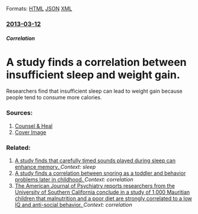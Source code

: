 
Formats: [HTML](/news/2013/03/12/a-study-finds-a-correlation-between-insufficient-sleep-and-weight-gain.html)  [JSON](/news/2013/03/12/a-study-finds-a-correlation-between-insufficient-sleep-and-weight-gain.json)  [XML](/news/2013/03/12/a-study-finds-a-correlation-between-insufficient-sleep-and-weight-gain.xml)  

### [2013-03-12](/news/2013/03/12/index.md)

##### Correlation
# A study finds a correlation between insufficient sleep and weight gain. 

Researchers find that insufficient sleep can lead to weight gain because people tend to consume more calories. 


### Sources:

1. [Counsel & Heal](http://www.counselheal.com/articles/4310/20130312/sleeping-less-lead-weight-gain-study-reports.htm)
1. [Cover Image](http://images.counselheal.com/data/images/full/2743/sleep.jpg)

### Related:

1. [A study finds that carefully timed sounds played during sleep can enhance memory. ](/news/2013/04/11/a-study-finds-that-carefully-timed-sounds-played-during-sleep-can-enhance-memory.md) _Context: sleep_
2. [A study finds a correlation between snoring as a toddler and behavior problems later in childhood. ](/news/2012/03/5/a-study-finds-a-correlation-between-snoring-as-a-toddler-and-behavior-problems-later-in-childhood.md) _Context: correlation_
3. [ The American Journal of Psychiatry reports researchers from the University of Southern California conclude in a study of 1,000 Mauritian children that malnutrition and a poor diet are strongly correlated to a low IQ and anti-social behavior. ](/news/2004/11/22/the-american-journal-of-psychiatry-reports-researchers-from-the-university-of-southern-california-conclude-in-a-study-of-1-000-mauritian-ch.md) _Context: correlation_
